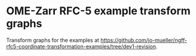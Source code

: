 # OME-Zarr RFC-5 example transform graphs

Transform graphs for the examples at https://github.com/jo-mueller/ngff-rfc5-coordinate-transformation-examples/tree/dev1-revision.
